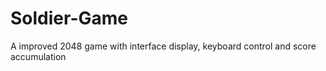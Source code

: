 # Soldier-Game
A improved 2048 game with interface display, keyboard control and score accumulation
